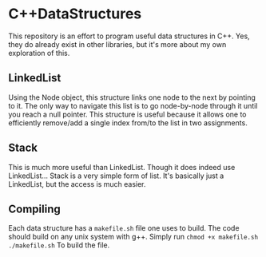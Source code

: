 C++DataStructures
=================

This repository is an effort to program useful data structures in C++. Yes, they do already exist in other libraries, but it's more about my own exploration of this.

LinkedList
----------
Using the Node object, this structure links one node to the next by pointing to it. The only way to navigate this list is to go node-by-node through it until you reach a null pointer. This structure is useful because it allows one to efficiently remove/add a single index from/to the list in two assignments.

Stack
------
This is much more useful than LinkedList. Though it does indeed use LinkedList... Stack is a very simple form of list. It's basically just a LinkedList, but the access is much easier.

Compiling
---------
Each data structure has a `makefile.sh` file one uses to build. The code should build on any unix system with g++. Simply run
`chmod +x makefile.sh`
`./makefile.sh`
To build the file.